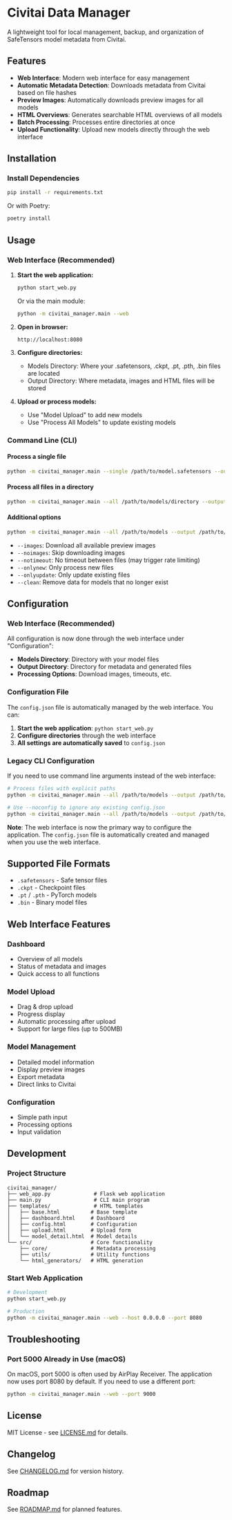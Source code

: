 # Civitai Data Manager

A lightweight tool for local management, backup, and organization of SafeTensors model metadata from Civitai.

## Features

- **Web Interface**: Modern web interface for easy management
- **Automatic Metadata Detection**: Downloads metadata from Civitai based on file hashes
- **Preview Images**: Automatically downloads preview images for all models
- **HTML Overviews**: Generates searchable HTML overviews of all models
- **Batch Processing**: Processes entire directories at once
- **Upload Functionality**: Upload new models directly through the web interface

## Installation

### Install Dependencies

```bash
pip install -r requirements.txt
```

Or with Poetry:

```bash
poetry install
```

## Usage

### Web Interface (Recommended)

1. **Start the web application:**
   ```bash
   python start_web.py
   ```
   
   Or via the main module:
   ```bash
   python -m civitai_manager.main --web
   ```

2. **Open in browser:**
   ```
   http://localhost:8080
   ```

3. **Configure directories:**
   - Models Directory: Where your .safetensors, .ckpt, .pt, .pth, .bin files are located
   - Output Directory: Where metadata, images and HTML files will be stored

4. **Upload or process models:**
   - Use "Model Upload" to add new models
   - Use "Process All Models" to update existing models

### Command Line (CLI)

#### Process a single file

```bash
python -m civitai_manager.main --single /path/to/model.safetensors --output /path/to/output
```

#### Process all files in a directory

```bash
python -m civitai_manager.main --all /path/to/models/directory --output /path/to/output
```

#### Additional options

```bash
python -m civitai_manager.main --all /path/to/models --output /path/to/output --images --notimeout
```

- `--images`: Download all available preview images
- `--noimages`: Skip downloading images
- `--notimeout`: No timeout between files (may trigger rate limiting)
- `--onlynew`: Only process new files
- `--onlyupdate`: Only update existing files
- `--clean`: Remove data for models that no longer exist

## Configuration

### Web Interface (Recommended)

All configuration is now done through the web interface under "Configuration":

- **Models Directory**: Directory with your model files
- **Output Directory**: Directory for metadata and generated files
- **Processing Options**: Download images, timeouts, etc.

### Configuration File

The `config.json` file is automatically managed by the web interface. You can:

1. **Start the web application**: `python start_web.py`
2. **Configure directories** through the web interface
3. **All settings are automatically saved** to `config.json`

### Legacy CLI Configuration

If you need to use command line arguments instead of the web interface:

```bash
# Process files with explicit paths
python -m civitai_manager.main --all /path/to/models --output /path/to/output --images

# Use --noconfig to ignore any existing config.json
python -m civitai_manager.main --all /path/to/models --output /path/to/output --noconfig
```

**Note**: The web interface is now the primary way to configure the application. The `config.json` file is automatically created and managed when you use the web interface.

## Supported File Formats

- `.safetensors` - Safe tensor files
- `.ckpt` - Checkpoint files
- `.pt` / `.pth` - PyTorch models
- `.bin` - Binary model files

## Web Interface Features

### Dashboard
- Overview of all models
- Status of metadata and images
- Quick access to all functions

### Model Upload
- Drag & drop upload
- Progress display
- Automatic processing after upload
- Support for large files (up to 500MB)

### Model Management
- Detailed model information
- Display preview images
- Export metadata
- Direct links to Civitai

### Configuration
- Simple path input
- Processing options
- Input validation

## Development

### Project Structure

```
civitai_manager/
├── web_app.py              # Flask web application
├── main.py                 # CLI main program
├── templates/              # HTML templates
│   ├── base.html          # Base template
│   ├── dashboard.html     # Dashboard
│   ├── config.html        # Configuration
│   ├── upload.html        # Upload form
│   └── model_detail.html  # Model details
└── src/                   # Core functionality
    ├── core/              # Metadata processing
    ├── utils/             # Utility functions
    └── html_generators/   # HTML generation
```

### Start Web Application

```bash
# Development
python start_web.py

# Production
python -m civitai_manager.main --web --host 0.0.0.0 --port 8080
```

## Troubleshooting

### Port 5000 Already in Use (macOS)

On macOS, port 5000 is often used by AirPlay Receiver. The application now uses port 8080 by default. If you need to use a different port:

```bash
python -m civitai_manager.main --web --port 9000
```

## License

MIT License - see [LICENSE.md](LICENSE.md) for details.

## Changelog

See [CHANGELOG.md](CHANGELOG.md) for version history.

## Roadmap

See [ROADMAP.md](ROADMAP.md) for planned features.